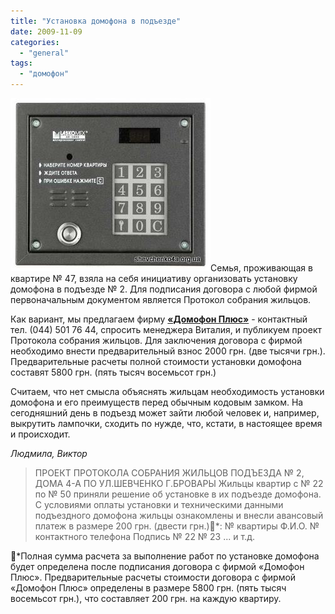 ```yaml
---
title: "Установка домофона в подъезде"
date: 2009-11-09
categories: 
  - "general"
tags: 
  - "домофон"
---
```


![Домофон, Бровары](/wp-content/uploads/2009/11/pod_dom.jpg "Домофон, Бровары")Семья, проживающая в квартире № 47, взяла на себя инициативу организовать установку домофона в подъезде № 2. Для подписания договора с любой фирмой первоначальным документом является Протокол собрания жильцов.

Как вариант, мы предлагаем фирму **[«Домофон Плюс»](http://domofon.kiev.ua)** - контактный тел. (044) 501 76 44, спросить менеджера Виталия, и публикуем проект Протокола собрания жильцов. Для заключения договора с фирмой необходимо внести предварительный взнос 2000 грн. (две тысячи грн.). Предварительные расчеты полной стоимости установки домофона составят 5800 грн. (пять тысяч восемьсот грн.)

Считаем, что нет смысла объяснять жильцам необходимость установки домофона и его преимуществ перед обычным кодовым замком. На сегодняшний день в подъезд может зайти любой человек и, например, выкрутить лампочки, сходить по нужде, что, кстати, в настоящее время и происходит.

_Людмила, Виктор_ <!--more-->

> ПРОЕКТ ПРОТОКОЛА СОБРАНИЯ ЖИЛЬЦОВ ПОДЪЕЗДА № 2, ДОМА 4-А ПО УЛ.ШЕВЧЕНКО Г.БРОВАРЫ Жильцы квартир с № 22 по № 50 приняли решение об установке в их подъезде домофона. С условиями оплаты установки и техническими данными подъездного домофона жильцы ознакомлены и внесли авансовый платеж в размере 200 грн. (двести грн.)\*: № квартиры Ф.И.О. № контактного телефона Подпись № 22 № 23 ... и т.д.

\*Полная сумма расчета за выполнение работ по установке домофона будет определена после подписания договора с фирмой «Домофон Плюс». Предварительные расчеты стоимости договора с фирмой «Домофон Плюс» определены в размере 5800 грн. (пять тысяч восемьсот грн.), что составляет 200 грн. на каждую квартиру.
